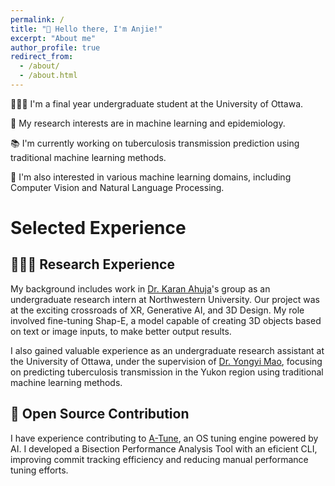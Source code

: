```yaml
---
permalink: /
title: "👋 Hello there, I'm Anjie!"
excerpt: "About me"
author_profile: true
redirect_from: 
  - /about/
  - /about.html
---
```


🧑🏻‍💻 I'm a final year undergraduate student at the University of Ottawa.

🔬 My research interests are in machine learning and epidemiology.

📚 I'm currently working on tuberculosis transmission prediction using traditional machine learning methods.

🥰 I'm also interested in various machine learning domains, including Computer Vision and Natural Language Processing.

# Selected Experience
## 👨🏻‍🔬 Research Experience
My background includes work in [Dr. Karan Ahuja](https://karan-ahuja.com/)'s group as an undergraduate research intern at Northwestern University. Our project was at the exciting crossroads of XR, Generative AI, and 3D Design. My role involved fine-tuning Shap-E, a model capable of creating 3D objects based on text or image inputs, to make better output results.

I also gained valuable experience as an undergraduate research assistant at the University of Ottawa, under the supervision of [Dr. Yongyi Mao](https://www.eecs.uottawa.ca/~yymao/), focusing on predicting tuberculosis transmission in the Yukon region using traditional machine learning methods.

## 🤖 Open Source Contribution
I have experience contributing to [A-Tune](https://gitee.com/openeuler/A-Tune), an OS tuning engine powered by AI. I developed a Bisection Performance Analysis Tool with an eficient CLI, improving commit tracking efficiency and reducing manual performance tuning efforts.